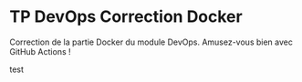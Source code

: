 # TP DevOps Correction Docker

Correction de la partie Docker du module DevOps. Amusez-vous bien avec GitHub Actions !

test
